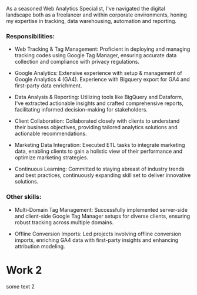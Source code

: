 <script lang="ts">
//   import { DD, Collapse, RoleDetails } from '$lib/components'
import RoleDetails from '$lib/components/RoleDetails.svelte'
</script>

<span class="divider before:bg-primary after:bg-primary mb-6 print:mb-0" />

<RoleDetails 
    position="Web analyst"
    company="Databy & Freelance"
    startDate="2022-02-01"
    endDate=""
/>
<section class="all-prose mb-4">

As a seasoned Web Analytics Specialist, I've navigated the digital landscape both as a freelancer and within corporate environments, honing my expertise in tracking, data warehousing, automation and reporting.

### Responsibilities:

- Web Tracking & Tag Management: Proficient in deploying and managing tracking codes using Google Tag Manager, ensuring accurate data collection and compliance with privacy regulations.

- Google Analytics: Extensive experience with setup & management of Google Analytics 4 (GA4). Experience with Bigquery export for GA4 and first-party data enrichment. 

- Data Analysis & Reporting: Utilizing tools like BigQuery and Dataform, I've extracted actionable insights and crafted comprehensive reports, facilitating informed decision-making for stakeholders.

- Client Collaboration: Collaborated closely with clients to understand their business objectives, providing tailored analytics solutions and actionable recommendations.

- Marketing Data Integration: Executed ETL tasks to integrate marketing data, enabling clients to gain a holistic view of their performance and optimize marketing strategies.

- Continuous Learning: Committed to staying abreast of industry trends and best practices, continuously expanding skill set to deliver innovative solutions.

### Other skills:

- Multi-Domain Tag Management: Successfully implemented server-side and client-side Google Tag Manager setups for diverse clients, ensuring robust tracking across multiple domains.

- Offline Conversion Imports: Led projects involving offline conversion imports, enriching GA4 data with first-party insights and enhancing attribution modeling.

</section>

<span class="divider before:bg-primary after:bg-primary mb-6 print:mb-0" />

# Work 2 

some text 2